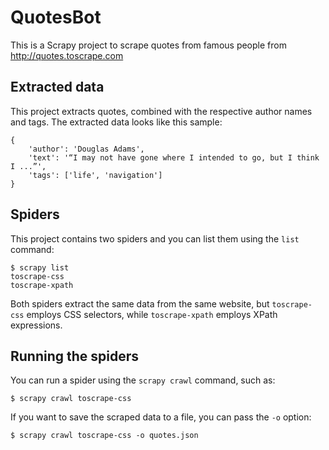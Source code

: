 # QuotesBot
This is a Scrapy project to scrape quotes from famous people from http://quotes.toscrape.com 



## Extracted data

This project extracts quotes, combined with the respective author names and tags.
The extracted data looks like this sample:

    {
        'author': 'Douglas Adams',
        'text': '“I may not have gone where I intended to go, but I think I ...”',
        'tags': ['life', 'navigation']
    }


## Spiders

This project contains two spiders and you can list them using the `list`
command:

    $ scrapy list
    toscrape-css
    toscrape-xpath

Both spiders extract the same data from the same website, but `toscrape-css`
employs CSS selectors, while `toscrape-xpath` employs XPath expressions.



## Running the spiders

You can run a spider using the `scrapy crawl` command, such as:

    $ scrapy crawl toscrape-css

If you want to save the scraped data to a file, you can pass the `-o` option:
    
    $ scrapy crawl toscrape-css -o quotes.json
